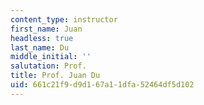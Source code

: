 ```yaml
---
content_type: instructor
first_name: Juan
headless: true
last_name: Du
middle_initial: ''
salutation: Prof.
title: Prof. Juan Du
uid: 661c21f9-d9d1-67a1-1dfa-52464df5d102
---
```

